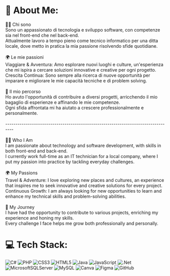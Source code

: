 # 💫 About Me:
👨‍💻 Chi sono<br>Sono un appassionato di tecnologia e sviluppo software, con competenze sia nel front-end che nel back-end. <br>Attualmente lavoro a tempo pieno come tecnico informatico per una ditta locale, dove metto in pratica la mia passione risolvendo sfide quotidiane.<br><br>🌍 Le mie passioni<br>Viaggiare & Avventura: Amo esplorare nuovi luoghi e culture, un'esperienza che mi ispira a cercare soluzioni innovative e creative per ogni progetto.<br>Crescita Continua: Sono sempre alla ricerca di nuove opportunità per imparare e migliorare le mie capacità tecniche e di problem solving.<br><br>🚀 Il mio percorso<br>Ho avuto l'opportunità di contribuire a diversi progetti, arricchendo il mio bagaglio di esperienze e affinando le mie competenze. <br>Ogni sfida affrontata mi ha aiutato a crescere professionalmente e personalmente.<br><br>----------------------------------------------------------------------------------<br><br>👨‍💻 Who I Am<br>I am passionate about technology and software development, with skills in both front-end and back-end. <br>I currently work full-time as an IT technician for a local company, where I put my passion into practice by tackling everyday challenges.<br><br>🌍 My Passions<br>Travel & Adventure: I love exploring new places and cultures, an experience that inspires me to seek innovative and creative solutions for every project.<br>Continuous Growth: I am always looking for new opportunities to learn and enhance my technical skills and problem-solving abilities.<br><br>🚀 My Journey<br>I have had the opportunity to contribute to various projects, enriching my experience and honing my skills. <br>Every challenge I face helps me grow both professionally and personally.


# 💻 Tech Stack:
![C#](https://img.shields.io/badge/c%23-%23239120.svg?style=for-the-badge&logo=csharp&logoColor=white) ![PHP](https://img.shields.io/badge/php-%23777BB4.svg?style=for-the-badge&logo=php&logoColor=white) ![CSS3](https://img.shields.io/badge/css3-%231572B6.svg?style=for-the-badge&logo=css3&logoColor=white) ![HTML5](https://img.shields.io/badge/html5-%23E34F26.svg?style=for-the-badge&logo=html5&logoColor=white) ![Java](https://img.shields.io/badge/java-%23ED8B00.svg?style=for-the-badge&logo=openjdk&logoColor=white) ![JavaScript](https://img.shields.io/badge/javascript-%23323330.svg?style=for-the-badge&logo=javascript&logoColor=%23F7DF1E) ![.Net](https://img.shields.io/badge/.NET-5C2D91?style=for-the-badge&logo=.net&logoColor=white) ![MicrosoftSQLServer](https://img.shields.io/badge/Microsoft%20SQL%20Server-CC2927?style=for-the-badge&logo=microsoft%20sql%20server&logoColor=white) ![MySQL](https://img.shields.io/badge/mysql-4479A1.svg?style=for-the-badge&logo=mysql&logoColor=white) ![Canva](https://img.shields.io/badge/Canva-%2300C4CC.svg?style=for-the-badge&logo=Canva&logoColor=white) ![Figma](https://img.shields.io/badge/figma-%23F24E1E.svg?style=for-the-badge&logo=figma&logoColor=white) ![GitHub](https://img.shields.io/badge/github-%23121011.svg?style=for-the-badge&logo=github&logoColor=white)
